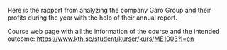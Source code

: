 Here is the rapport from analyzing the company Garo Group and their profits during the year with the help of their annual report.

Course web page with all the information of the course and the intended outcome: https://www.kth.se/student/kurser/kurs/ME1003?l=en
